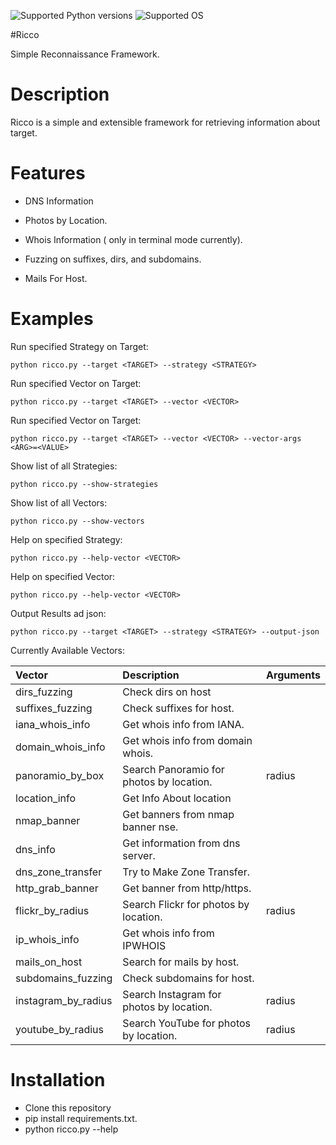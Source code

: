 ![Supported Python versions](https://img.shields.io/badge/python-2.7-blue.svg)
![Supported OS](https://img.shields.io/badge/Supported%20OS-Linux-yellow.svg)

#Ricco

Simple Reconnaissance Framework.

Description
============
Ricco is a simple and extensible framework for retrieving information about target.

Features
========

- DNS Information

- Photos by Location.

- Whois Information ( only in terminal mode currently).

- Fuzzing on suffixes, dirs, and subdomains.

- Mails For Host.

Examples
========

Run specified Strategy on Target:

```python ricco.py --target <TARGET> --strategy <STRATEGY>```

Run specified Vector on Target:

```python ricco.py --target <TARGET> --vector <VECTOR>```

Run specified Vector on Target:

```python ricco.py --target <TARGET> --vector <VECTOR> --vector-args <ARG>=<VALUE>```

Show list of all Strategies:

```python ricco.py --show-strategies```

Show list of all Vectors:

```python ricco.py --show-vectors```

Help on specified Strategy:

```python ricco.py --help-vector <VECTOR>```

Help on specified Vector:

```python ricco.py --help-vector <VECTOR>```

Output Results ad json:

```python ricco.py --target <TARGET> --strategy <STRATEGY> --output-json```


Currently Available Vectors:

| Vector              | Description                              | Arguments   |
|:--------------------|:-----------------------------------------|:------------|
| dirs_fuzzing        | Check dirs on host                       |             |
| suffixes_fuzzing    | Check suffixes for host.                 |             |
| iana_whois_info     | Get whois info from IANA.                |             |
| domain_whois_info   | Get whois info from domain whois.        |             |
| panoramio_by_box    | Search Panoramio for photos by location. | radius      |
| location_info       | Get Info About location                  |             |
| nmap_banner         | Get banners from nmap banner nse.        |             |
| dns_info            | Get information from dns server.         |             |
| dns_zone_transfer   | Try to Make Zone Transfer.               |             |
| http_grab_banner    | Get banner from http/https.              |             |
| flickr_by_radius    | Search Flickr for photos by location.    | radius      |
| ip_whois_info       | Get whois info from IPWHOIS              |             |
| mails_on_host       | Search for mails by host.                |             |
| subdomains_fuzzing  | Check subdomains for host.               |             |
| instagram_by_radius | Search Instagram for photos by location. | radius      |
| youtube_by_radius   | Search YouTube for photos by location.   | radius      |

Installation
============

- Clone this repository
- pip install requirements.txt.
- python ricco.py --help

